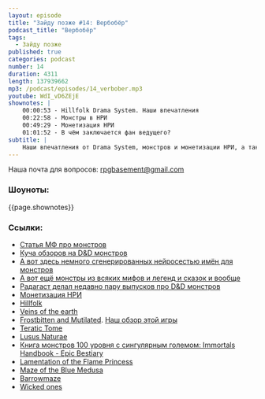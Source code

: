 ```yaml
---
layout: episode
title: "Зайду позже #14: Вербобёр"
podcast_title: "Вербобёр"
tags:
  - Зайду позже
published: true
categories: podcast
number: 14
duration: 4311
length: 137939662
mp3: /podcast/episodes/14_verbober.mp3
youtube: WdI_vD6ZEjE
shownotes: |
    00:00:53 - Hillfolk Drama System. Наши впечатления  
    00:22:58 - Монстры в НРИ  
    00:49:29 - Монетизация НРИ  
    01:01:52 - В чём заключается фан ведущего?  
subtitle: |
    Наши впечатления от Drama System, монстров и монетизации НРИ, а также фан ведущего
---
```

Наша почта для вопросов: rpgbasement@gmail.com

### Шоуноты:
{{page.shownotes}}

### Ссылки:
- [Статья МФ про монстров](https://www.mirf.ru/fun/funny/monstry-dungeons-dragons)
- [Куча обзоров на D&D монстров](https://www.youtube.com/user/AJPickett/videos)
- [А вот здесь немного сгенерированных нейросестью имён для монстров](https://aiweirdness.com/post/172170729017/dungeons-and-dragons-creatures-generated-by) 
- [А вот ещё монстры из всяких мифов и легенд и сказок и вообще](http://www.bestiary.us/contents)
- [Радагаст делал недавно пару выпусков про D&D монстров](https://www.youtube.com/channel/UCoHHfW54wa4S_LicqRq5s_g)
- [Монетизация НРИ](https://www.reddit.com/r/RPGdesign/comments/bkwgi9/is_pay_what_you_want_a_way_to_go)
- [Hillfolk](http://site.pelgranepress.com/index.php/hillfolk/)
- [Veins of the earth](http://www.lotfp.com/store/index.php?route=product/product&product_id=262)
- [Frostbitten and Mutilated](http://www.lotfp.com/store/index.php?route=product/product&product_id=297). [Наш обзор этой игры](/2019-02-13-podcast_2-fandm/)
- [Teratic Tome](https://www.drivethrurpg.com/product/110459/Teratic-Tome)
- [Lusus Naturae](https://www.drivethrurpg.com/product/147685/Lusus-Naturae)
- [Книга монстров 100 уровня с сингулярным големом: Immortals Handbook - Epic Bestiary](https://www.drivethrurpg.com/product/3481/Immortals-Handbook--EPIC-BESTIARY-Volume-One?it=1)
- [Lamentation of the Flame Princess](http://www.lotfp.com/RPG/)
- [Maze of the Blue Medusa](https://www.drivethrurpg.com/product/195785/Maze-of-the-Blue-Medusa-o-Deluxe-PDF)
- [Barrowmaze](https://www.drivethrurpg.com/product/139762/Barrowmaze-Complete)
- [Wicked ones](https://www.kickstarter.com/projects/b-design/wicked-ones)
